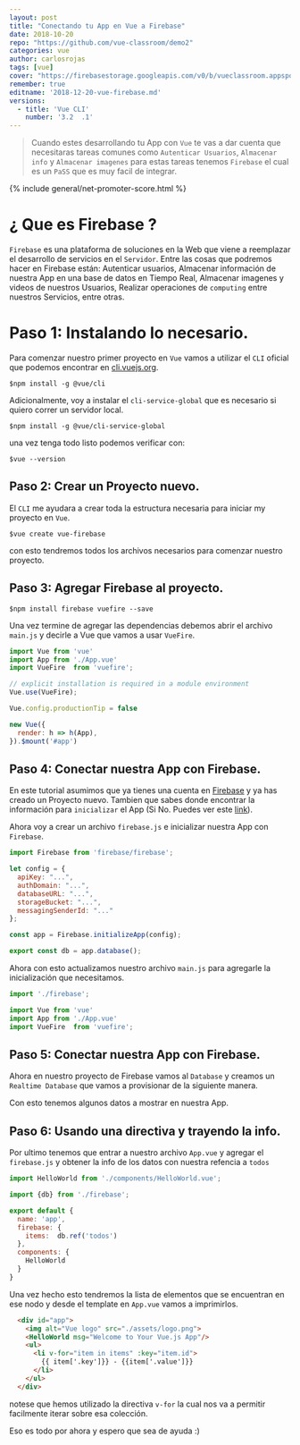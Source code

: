 ```yaml
---
layout: post
title: "Conectando tu App en Vue a Firebase"
date: 2018-10-20
repo: "https://github.com/vue-classroom/demo2"
categories: vue
author: carlosrojas
tags: [vue]
cover: "https://firebasestorage.googleapis.com/v0/b/vueclassroom.appspot.com/o/2018-12-20-vue-firebase%2Fcover.png?alt=media&token=1e49baed-2435-43be-b0ef-0690298383fe"
remember: true
editname: '2018-12-20-vue-firebase.md'
versions:
  - title: 'Vue CLI'
    number: '3.2  .1'
---
```


> Cuando estes desarrollando tu App con `Vue` te vas a dar cuenta que necesitaras tareas comunes como `Autenticar Usuarios`, `Almacenar info` y `Almacenar imagenes` para estas tareas tenemos `Firebase` el cual es un `PaSS` que es muy facil de integrar.

<amp-img width="810" height="450" layout="responsive" src="https://firebasestorage.googleapis.com/v0/b/vueclassroom.appspot.com/o/2018-12-20-vue-firebase%2Fcover.png?alt=media&token=1e49baed-2435-43be-b0ef-0690298383fe"></amp-img>

{% include general/net-promoter-score.html %} 

# ¿ Que es Firebase ?

`Firebase` es una plataforma de soluciones en la Web que viene a reemplazar el desarrollo de servicios en el `Servidor`. Entre las cosas que podremos hacer en Firebase están: Autenticar usuarios, Almacenar información de nuestra App en una base de datos en Tiempo Real, Almacenar imagenes y videos de nuestros Usuarios, Realizar operaciones de `computing` entre nuestros Servicios, entre otras.

# Paso 1: Instalando lo necesario.

Para comenzar nuestro primer proyecto en `Vue` vamos a utilizar el `CLI` oficial que podemos encontrar en [cli.vuejs.org](https://cli.vuejs.org).

```
$npm install -g @vue/cli
```

Adicionalmente, voy a instalar el `cli-service-global` que es necesario si quiero correr un servidor local.

```
$npm install -g @vue/cli-service-global
```

una vez tenga todo listo podemos verificar con:

```
$vue --version
```

## Paso 2: Crear un Proyecto nuevo.

El `CLI` me ayudara a crear toda la estructura necesaria para iniciar my proyecto en `Vue`.

````
$vue create vue-firebase
````

con esto tendremos todos los archivos necesarios para comenzar nuestro proyecto.

## Paso 3: Agregar Firebase al proyecto.

````
$npm install firebase vuefire --save
````

Una vez termine de agregar las dependencias debemos abrir el archivo `main.js` y decirle a Vue que vamos a usar `VueFire`.

```js
import Vue from 'vue'
import App from './App.vue'
import VueFire  from 'vuefire';

// explicit installation is required in a module environment
Vue.use(VueFire);

Vue.config.productionTip = false

new Vue({
  render: h => h(App),
}).$mount('#app')
```

## Paso 4: Conectar nuestra App con Firebase.

En este tutorial asumimos que ya tienes una cuenta en [Firebase](https://firebase.google.com/) y ya has creado un Proyecto nuevo. Tambien que sabes donde encontrar la información para `inicializar` el App (Si No. Puedes ver este [link](https://firebase.google.com/docs/web/setup)).

Ahora voy a crear un archivo `firebase.js` e inicializar nuestra App con `Firebase`.

```js
import Firebase from 'firebase/firebase';

let config = {
  apiKey: "...",
  authDomain: "...",
  databaseURL: "...",
  storageBucket: "...",
  messagingSenderId: "..."
};

const app = Firebase.initializeApp(config);

export const db = app.database();
```

Ahora con esto actualizamos nuestro archivo `main.js` para agregarle la inicialización que necesitamos.

```js
import './firebase';

import Vue from 'vue'
import App from './App.vue'
import VueFire  from 'vuefire';
```

## Paso 5: Conectar nuestra App con Firebase.

Ahora en nuestro proyecto de Firebase vamos al `Database` y creamos un `Realtime Database` que vamos a provisionar de la siguiente manera.

<amp-img width="360" height="201" layout="fixed" src="https://firebasestorage.googleapis.com/v0/b/vueclassroom.appspot.com/o/2018-12-20-vue-firebase%2Ffirebase.png?alt=media&token=106886f4-7ba2-40b8-adeb-67b49ecf7373"></amp-img>

Con esto tenemos algunos datos a mostrar en nuestra App.

## Paso 6: Usando una directiva y trayendo la info.

Por ultimo tenemos que entrar a nuestro archivo `App.vue` y agregar el `firebase.js` y obtener la info de los datos con nuestra refencia a  `todos`

```js
import HelloWorld from './components/HelloWorld.vue';

import {db} from './firebase';

export default {
  name: 'app',
  firebase: {
    items:  db.ref('todos')
  },
  components: {
    HelloWorld
  }
}
```

Una vez hecho esto tendremos la lista de elementos que se encuentran en ese nodo y desde el template en `App.vue` vamos a imprimirlos.

```html
  <div id="app">
    <img alt="Vue logo" src="./assets/logo.png">
    <HelloWorld msg="Welcome to Your Vue.js App"/>
    <ul>
      <li v-for="item in items" :key="item.id">
        {{ item['.key']}} - {{item['.value']}}
      </li>
    </ul>
  </div>
```

notese que hemos utilizado la directiva `v-for` la cual nos va a permitir facilmente iterar sobre esa colección.

<amp-img width="960" height="600" layout="responsive" src="https://firebasestorage.googleapis.com/v0/b/vueclassroom.appspot.com/o/2018-12-20-vue-firebase%2Fdemofinal.png?alt=media&token=39f274ec-3c94-41b5-9ffe-3ffb66dc69a0"></amp-img>

Eso es todo por ahora y espero que sea de ayuda :)